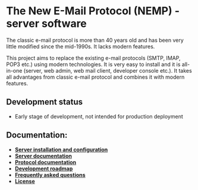# The New E-Mail Protocol (NEMP) - server software

The classic e-mail protocol is more than 40 years old and has been very little modified since the mid-1990s. It lacks modern features.

This project aims to replace the existing e-mail protocols (SMTP, IMAP, POP3 etc.) using modern technologies. It is very easy to install and it is all-in-one (server, web admin, web mail client, developer console etc.). It takes all advantages from classic e-mail protocol and combines it with modern features.

## Development status

- Early stage of development, not intended for production deployment

## Documentation:
- [**Server installation and configuration**](./INSTALL.md)
- [**Server documentation**](./SERVER.md)
- [**Protocol documentation**](./PROTOCOL.md)
- [**Development roadmap**](./ROADMAP.md)
- [**Frequently asked questions**](./FAQ.md)
- [**License**](./LICENSE.md)
